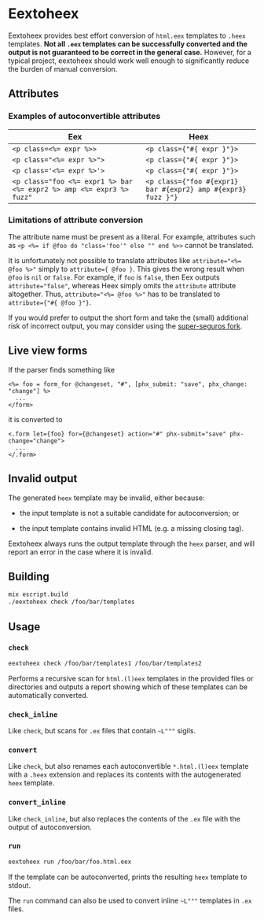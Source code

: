 # Eextoheex

Eextoheex provides best effort conversion of `html.eex` templates to `.heex`
templates. **Not all `.eex` templates can be successfully converted and the output
is not guaranteed to be correct in the general case.** However, for a typical
project, eextoheex should work well enough to significantly reduce the burden of
manual conversion.

## Attributes

### Examples of autoconvertible attributes

Eex                                                                  | Heex
---------------------------------------------------------------------|-------------------------------------------------------------
`<p class=<%= expr %>>`                                              | `<p class={"#{ expr }"}>`
`<p class="<%= expr %>">`                                            | `<p class={"#{ expr }"}>`
`<p class='<%= expr %>'>`                                            | `<p class={"#{ expr }"}>`
`<p class="foo <%= expr1 %> bar <%= expr2 %> amp <%= expr3 %> fuzz"` | `<p class={"foo #{expr1} bar #{expr2} amp #{expr3} fuzz }"}`

### Limitations of attribute conversion

The attribute name must be present as a literal. For example, attributes such as
`<p <%= if @foo do "class='foo'" else "" end %>>` cannot be translated.

It is unfortunately not possible to translate attributes like `attribute="<%= @foo %>"` simply to `attribute={ @foo }`.
This gives the wrong result when `@foo` is `nil` or `false`. For example, if `foo` is `false`, then Eex outputs
`attribute="false"`, whereas Heex simply omits the `attribute` attribute altogether.
Thus, `attribute="<%= @foo %>"` has to be translated to `attribute={"#{ @foo }"}`.

If you would prefer to output the short form and take the (small) additional
risk of incorrect output, you may consider using the [super-seguros
fork](https://github.com/super-seguros/eextoheex).

## Live view forms

If the parser finds something like

```
<%= foo = form_for @changeset, "#", [phx_submit: "save", phx_change: "change"] %>
  ...
</form>
```

it is converted to

```
<.form let={foo} for={@changeset} action="#" phx-submit="save" phx-change="change">
  ...
</.form>
```

## Invalid output

The generated `heex` template may be invalid, either because:

* the input template is not a suitable candidate for autoconversion; or

* the input template contains invalid HTML (e.g. a missing closing tag).

Eextoheex always runs the output template through the `heex` parser, and will
report an error in the case where it is invalid.

## Building

```sh
mix escript.build
./eextoheex check /foo/bar/templates
```

## Usage

### `check`

```sh
eextoheex check /foo/bar/templates1 /foo/bar/templates2
```

Performs a recursive scan for `html.(l)eex` templates in the provided files or
directories and outputs a report showing which of these templates can be
automatically converted.

### `check_inline`

Like `check`, but scans for `.ex` files that contain `~L"""` sigils.

### `convert`

Like `check`, but also renames each autoconvertible `*.html.(l)eex` template with a `.heex` extension
and replaces its contents with the autogenerated `heex` template.

### `convert_inline`

Like `check_inline`, but also replaces the contents of the `.ex` file with the output of autoconversion.

### `run`

```sh
eextoheex run /foo/bar/foo.html.eex
```

If the template can be autoconverted, prints the resulting `heex` template to stdout.

The `run` command can also be used to convert inline `~L"""` templates in `.ex` files.

